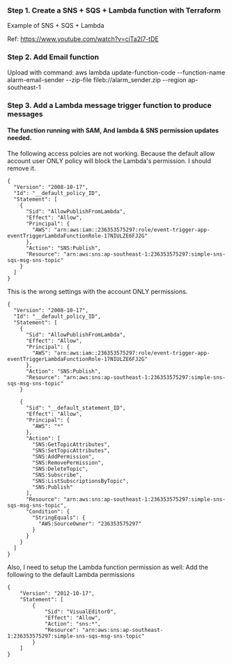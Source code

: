 ### Step 1. Create a SNS + SQS + Lambda function with Terraform

Example of SNS + SQS + Lambda

Ref:
https://www.youtube.com/watch?v=ciTa2I7-tDE

### Step 2. Add Email function

Upload with command:
aws lambda update-function-code --function-name alarm-email-sender --zip-file fileb://alarm_sender.zip --region ap-southeast-1

### Step 3. Add a Lambda message trigger function to produce messages

#### The function running with SAM, And lambda & SNS permission updates needed.

The following access polcies are not working. Because the default allow account user ONLY policy will block the Lambda's permission. I should remove it.

```
{
  "Version": "2008-10-17",
  "Id": "__default_policy_ID",
  "Statement": [
    {
      "Sid": "AllowPublishFromLambda",
      "Effect": "Allow",
      "Principal": {
        "AWS": "arn:aws:iam::236353575297:role/event-trigger-app-eventTriggerLambdaFunctionRole-17NIULZE6FJ2G"
      },
      "Action": "SNS:Publish",
      "Resource": "arn:aws:sns:ap-southeast-1:236353575297:simple-sns-sqs-msg-sns-topic"
    }
  ]
}
```

This is the wrong settings with the account ONLY permissions.

```
{
  "Version": "2008-10-17",
  "Id": "__default_policy_ID",
  "Statement": [
    {
      "Sid": "AllowPublishFromLambda",
      "Effect": "Allow",
      "Principal": {
        "AWS": "arn:aws:iam::236353575297:role/event-trigger-app-eventTriggerLambdaFunctionRole-17NIULZE6FJ2G"
      },
      "Action": "SNS:Publish",
      "Resource": "arn:aws:sns:ap-southeast-1:236353575297:simple-sns-sqs-msg-sns-topic"
    }

    {
      "Sid": "__default_statement_ID",
      "Effect": "Allow",
      "Principal": {
        "AWS": "*"
      },
      "Action": [
        "SNS:GetTopicAttributes",
        "SNS:SetTopicAttributes",
        "SNS:AddPermission",
        "SNS:RemovePermission",
        "SNS:DeleteTopic",
        "SNS:Subscribe",
        "SNS:ListSubscriptionsByTopic",
        "SNS:Publish"
      ],
      "Resource": "arn:aws:sns:ap-southeast-1:236353575297:simple-sns-sqs-msg-sns-topic",
      "Condition": {
        "StringEquals": {
          "AWS:SourceOwner": "236353575297"
        }
      }
    }
  ]
}
```

Also, I need to setup the Lambda function permission as well:
Add the following to the default Lambda permissions

```
{
    "Version": "2012-10-17",
    "Statement": [
        {
            "Sid": "VisualEditor0",
            "Effect": "Allow",
            "Action": "sns:*",
            "Resource": "arn:aws:sns:ap-southeast-1:236353575297:simple-sns-sqs-msg-sns-topic"
        }
    ]
}
```
